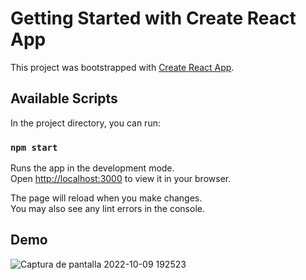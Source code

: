 # Getting Started with Create React App

This project was bootstrapped with [Create React App](https://github.com/facebook/create-react-app).

## Available Scripts

In the project directory, you can run:

### `npm start`

Runs the app in the development mode.\
Open [http://localhost:3000](http://localhost:3000) to view it in your browser.

The page will reload when you make changes.\
You may also see any lint errors in the console.

## Demo
![Captura de pantalla 2022-10-09 192523](https://user-images.githubusercontent.com/62356757/196303375-36857ae9-4403-412c-b3bd-1eff855daec1.png)
